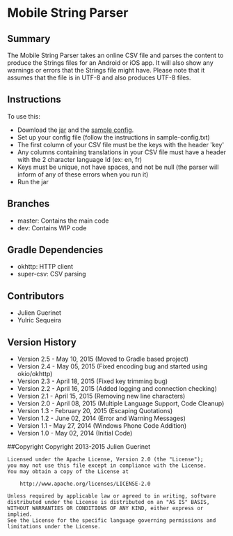 # Mobile String Parser

## Summary
The Mobile String Parser takes an online CSV file and parses the content to produce the Strings files for an Android or iOS app.
It will also show any warnings or errors that the Strings file might have. 
Please note that it assumes that the file is in UTF-8 and also produces UTF-8 files. 

## Instructions
To use this: 

* Download the [jar][1] and the [sample config][2].
* Set up your config file (follow the instructions in sample-config.txt)
* The first column of your CSV file must be the keys with the header 'key' 
* Any columns containing translations in your CSV file must have a header with the 2 character language Id (ex: en, fr)
* Keys must be unique, not have spaces, and not be null (the parser will inform of any of these errors when you run it) 
* Run the jar

[1]:https://raw.githubusercontent.com/jguerinet/mobile-string-parser/master/mobile-string-parser-2.5.jar
[2]:https://raw.githubusercontent.com/jguerinet/mobile-string-parser/master/sample-config.txt

## Branches
* master: Contains the main code 
* dev: Contains WIP code

## Gradle Dependencies
* okhttp:       HTTP client
* super-csv:    CSV parsing

## Contributors
* Julien Guerinet
* Yulric Sequeira 

## Version History
* Version 2.5 - May 10, 2015 (Moved to Gradle based project)
* Version 2.4 - May 05, 2015 (Fixed encoding bug and started using okio/okhttp)
* Version 2.3 - April 18, 2015 (Fixed key trimming bug)
* Version 2.2 - April 16, 2015 (Added logging and connection checking)
* Version 2.1 - April 15, 2015 (Removing new line characters)
* Version 2.0 - April 08, 2015 (Multiple Language Support, Code Cleanup)
* Version 1.3 - February 20, 2015 (Escaping Quotations)
* Version 1.2 - June 02, 2014 (Error and Warning Messages)
* Version 1.1 - May 27, 2014 (Windows Phone Code Addition)
* Version 1.0 - May 02, 2014 (Initial Code)

##Copyright 
    Copyright 2013-2015 Julien Guerinet

    Licensed under the Apache License, Version 2.0 (the "License");
    you may not use this file except in compliance with the License.
    You may obtain a copy of the License at
    
        http://www.apache.org/licenses/LICENSE-2.0
    
    Unless required by applicable law or agreed to in writing, software
    distributed under the License is distributed on an "AS IS" BASIS,
    WITHOUT WARRANTIES OR CONDITIONS OF ANY KIND, either express or implied.
    See the License for the specific language governing permissions and
    limitations under the License.